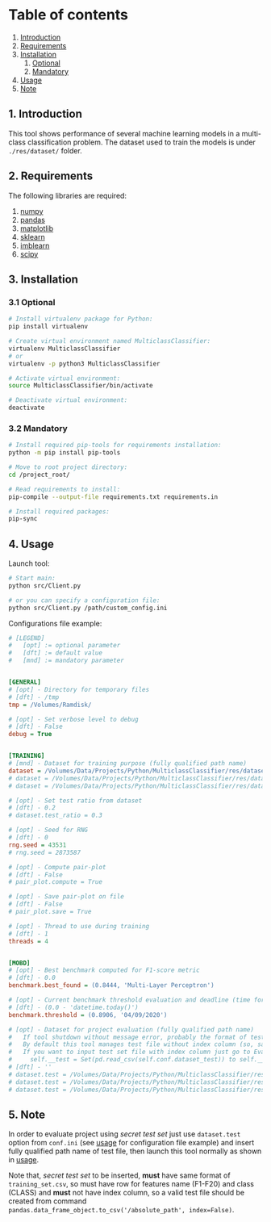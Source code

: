 # Table of contents

1. [Introduction](#introduction)
2. [Requirements](#requirements)
3. [Installation](#installation)
    1. [Optional](#installation-optional)
    2. [Mandatory](#installation-mandatory)
4. [Usage](#usage)
5. [Note](#note)



## 1. Introduction <a name="introduction"></a>

This tool shows performance of several machine learning models in a multi-class classification problem.
The dataset used to train the models is under `./res/dataset/` folder.

## 2. Requirements <a name="requirements"></a>

The following libraries are required:
1. [numpy](https://numpy.org/)
2. [pandas](https://pandas.pydata.org/)
3. [matplotlib](https://matplotlib.org/)
4. [sklearn](https://scikit-learn.org/stable/index.html)
5. [imblearn](https://pypi.org/project/imblearn/)
6. [scipy](https://www.scipy.org/)

## 3. Installation <a name="installation"></a>

### 3.1 Optional <a name="installation-optional"></a>

```bash
# Install virtualenv package for Python:
pip install virtualenv

# Create virtual environment named MulticlassClassifier:
virtualenv MulticlassClassifier
# or
virtualenv -p python3 MulticlassClassifier

# Activate virtual environment:
source MulticlassClassifier/bin/activate

# Deactivate virtual environment:
deactivate
```

### 3.2 Mandatory <a name="installation-mandatory"></a>

```bash
# Install required pip-tools for requirements installation:
python -m pip install pip-tools

# Move to root project directory:
cd /project_root/

# Read requirements to install:
pip-compile --output-file requirements.txt requirements.in

# Install required packages:
pip-sync
```

## 4. Usage <a name="usage"></a>

Launch tool:

```bash
# Start main:
python src/Client.py

# or you can specify a configuration file:
python src/Client.py /path/custom_config.ini
```

Configurations file example:
```ini
# [LEGEND]
#   [opt] := optional parameter
#   [dft] := default value
#   [mnd] := mandatory parameter


[GENERAL]
# [opt] - Directory for temporary files
# [dft] - /tmp
tmp = /Volumes/Ramdisk/

# [opt] - Set verbose level to debug
# [dft] - False
debug = True


[TRAINING]
# [mnd] - Dataset for training purpose (fully qualified path name)
dataset = /Volumes/Data/Projects/Python/MulticlassClassifier/res/dataset/training_set.csv
# dataset = /Volumes/Data/Projects/Python/MulticlassClassifier/res/dataset/auto-mpg.data
# dataset = /Volumes/Data/Projects/Python/MulticlassClassifier/res/dataset/diabetes.csv

# [opt] - Set test ratio from dataset
# [dft] - 0.2
# dataset.test_ratio = 0.3

# [opt] - Seed for RNG
# [dft] - 0
rng.seed = 43531
# rng.seed = 2873587

# [opt] - Compute pair-plot
# [dft] - False
# pair_plot.compute = True

# [opt] - Save pair-plot on file
# [dft] - False
# pair_plot.save = True

# [opt] - Thread to use during training
# [dft] - 1
threads = 4


[MOBD]
# [opt] - Best benchmark computed for F1-score metric
# [dft] - 0.0
benchmark.best_found = (0.8444, 'Multi-Layer Perceptron')

# [opt] - Current benchmark threshold evaluation and deadline (time format: dd/mm/yyyy)
# [dft] - (0.0 - 'datetime.today()')
benchmark.threshold = (0.8906, '04/09/2020')

# [opt] - Dataset for project evaluation (fully qualified path name)
#   If tool shutdown without message error, probably the format of test set file is wrong.
#   By default this tool manages test file without index column (so, saved from pandas.data_frame.to_csv('/path', index=False))
#   If you want to input test set file with index column just go to Evaluator.__init__() and change line
#     self.__test = Set(pd.read_csv(self.conf.dataset_test)) to self.__test = Set(pd.read_csv(self.conf.dataset_test, index_col=0))
# [dft] - ''
# dataset.test = /Volumes/Data/Projects/Python/MulticlassClassifier/res/dataset/test_set_index.csv
# dataset.test = /Volumes/Data/Projects/Python/MulticlassClassifier/res/dataset/test_set_no_index.csv
# dataset.test = /Volumes/Data/Projects/Python/MulticlassClassifier/res/dataset/test_set_no_index_features.csv
```

## 5. Note <a name="note"></a>

In order to evaluate project using *secret test set* just use `dataset.test` option from `conf.ini` (see [usage](#usage) for configuration file example) and
insert fully qualified path name of test file, then launch this tool normally as shown in [usage](#usage).

Note that, *secret test set* to be inserted, **must** have same format of `training_set.csv`, so must have row for features name (F1-F20) and class (CLASS)
and **must** not have index column, so a valid test file should be created from command `pandas.data_frame_object.to_csv('/absolute_path', index=False)`.
